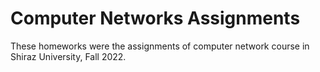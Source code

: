 # Computer Networks Assignments
These homeworks were the assignments of computer network course in Shiraz University, Fall 2022.
